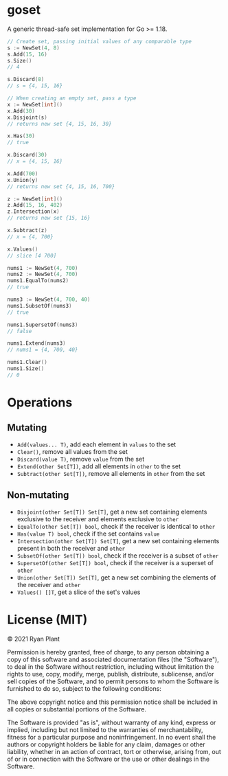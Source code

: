# goset

A generic thread-safe set implementation for Go >= 1.18.

```go
// Create set, passing initial values of any comparable type
s := NewSet(4, 8)
s.Add(15, 16)
s.Size()
// 4

s.Discard(8)
// s = {4, 15, 16}

// When creating an empty set, pass a type
x := NewSet[int]()
x.Add(30)
x.Disjoint(s)
// returns new set {4, 15, 16, 30}

x.Has(30)
// true

x.Discard(30)
// x = {4, 15, 16}

x.Add(700)
x.Union(y)
// returns new set {4, 15, 16, 700}

z := NewSet[int]()
z.Add(15, 16, 402)
z.Intersection(x)
// returns new set {15, 16}

x.Subtract(z)
// x = {4, 700}

x.Values()
// slice [4 700]

nums1 := NewSet(4, 700)
nums2 := NewSet(4, 700)
nums1.EqualTo(nums2)
// true

nums3 := NewSet(4, 700, 40)
nums1.SubsetOf(nums3)
// true

nums1.SupersetOf(nums3)
// false

nums1.Extend(nums3)
// nums1 = {4, 700, 40}

nums1.Clear()
nums1.Size()
// 0
```

# Operations

## Mutating

- `Add(values... T)`, add each element in `values` to the set
- `Clear()`, remove all values from the set
- `Discard(value T)`, remove `value` from the set
- `Extend(other Set[T])`, add all elements in `other` to the set
- `Subtract(other Set[T])`, remove all elements in `other` from the set

## Non-mutating

- `Disjoint(other Set[T]) Set[T]`, get a new set containing elements exclusive to the receiver and elements exclusive to `other`
- `EqualTo(other Set[T]) bool`, check if the receiver is identical to `other`
- `Has(value T) bool`, check if the set contains `value`
- `Intersection(other Set[T]) Set[T]`, get a new set containing elements present in both the receiver and `other`
- `SubsetOf(other Set[T]) bool`, check if the receiver is a subset of `other`
- `SupersetOf(other Set[T]) bool`, check if the receiver is a superset of `other`
- `Union(other Set[T]) Set[T]`, get a new set combining the elements of the receiver and `other`
- `Values() []T`, get a slice of the set's values

# License (MIT)

© 2021 Ryan Plant

Permission is hereby granted, free of charge, to any person obtaining a copy of this software and associated documentation files (the "Software"), to deal in the Software without restriction, including without limitation the rights to use, copy, modify, merge, publish, distribute, sublicense, and/or sell copies of the Software, and to permit persons to whom the Software is furnished to do so, subject to the following conditions:

The above copyright notice and this permission notice shall be included in all copies or substantial portions of the Software.

The Software is provided "as is", without warranty of any kind, express or implied, including but not limited to the warranties of merchantability, fitness for a particular purpose and noninfringement. In no event shall the authors or copyright holders be liable for any claim, damages or other liability, whether in an action of contract, tort or otherwise, arising from, out of or in connection with the Software or the use or other dealings in the Software.
